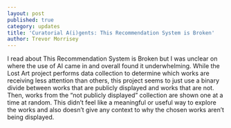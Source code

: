 ```yaml
---
layout: post
published: true
category: updates
title: 'Curatorial A(i)gents: This Recommendation System is Broken'
author: Trevor Morrisey
---
```

I read about This Recommendation System is Broken but I was unclear on where the use of AI came in and overall found it underwhelming. While the Lost Art project performs data collection to determine which works are receiving less attention than others, this project seems to just use a binary divide between works that are publicly displayed and works that are not. Then, works from the “not publicly displayed” collection are shown one at a time at random. This didn’t feel like a meaningful or useful way to explore the works and also doesn’t give any context to why the chosen works aren’t being displayed.
